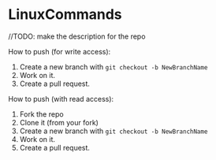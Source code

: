 # LinuxCommands
//TODO: make the description for the repo

How to push (for write access):
1. Create a new branch with `git checkout -b NewBranchName`
2. Work on it.
3. Create a pull request.

How to push (with read access):
1. Fork the repo
2. Clone it (from your fork)
3. Create a new branch with `git checkout -b NewBranchName`
4. Work on it.
5. Create a pull request.
